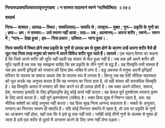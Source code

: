 **नित्यारूढसमाधित्वात्परावृत्तगुणभ्रमा ।** **न सस्मार तदात्मानं स्वप्ने ²ष्टमिवोत्थित: ॥ २७॥** 

**शब्दार्थ** 

**नित्य—** **शाश्वत** **; आरूढ—** **स्थित** **; समाधित्वात्—** **समाधि से** **; परावृत्त—** **मुक्त** **; गुण—** **प्रकृति के गुणों का** **; भ्रमा—** **भ्रम** **; न सस्मार—** **उसे स्मरण नहीं आया** **; तदा—** **तब** **; आत्मानम्—** **अपना शरीर** **; स्वप्ने—** **स्वप्न में** **; ²ष्टम्—** **देखा हुआ** **;** **इव—** **जिस प्रकार** **; उत्थित:—** **जागा हुआ।** **.** 

**नित्य समाधि में स्थित होने तथा प्रकृति के गुणों से उत्पन्न भ्रम से मुक्त होने के** **कारण उन्हें अपना शरीर वैसे ही भूल गया जिस तरह मनुष्य को स्वप्न में अपने विविध** **शरीर भूल जाते हैं।** **तात्पर्य :** एक महान् वैष्णव का कहना है कि जिसे अपने शरीर की सुधि नहीं रहती वह संसार से बँधा हुआ नहीं है। जब तक हमें अपने शरीर की सुधि रहती है तब तक यह समझना चाहिए कि हम प्रकृति के तीन गुणों से बद्ध हैं। यह विस्मृति तभी सश्भव है जब हम अपनी इन्द्रियों को भगवान् की दिव्य प्रेमा-भक्ति में लगा दें। बद्ध अवस्था में मनुष्य अपनी इन्द्रियाँ परिवार के सदस्य या समाज अथवा देश के सदस्य रूप में लगाता है। किन्तु जब वह ऐसी भौतिक सदस्यता को भूल करके यह अनुभव करता है कि वह भगवान् का नित्य दास है, तो वही संसार की वास्तविक विस्मृति है। यह विस्मृति असल में भगवान् की सेवा करने पर ही उत्पन्न होती है। तब भक्त अपने परिवार, समाज, देश, मानवता इत्यादि के लिए इन्द्रियतृप्ति हेतु कोई कार्य नहीं करता। वह केवल पूर्ण पुरुषोत्तम भगवान् कृष्ण के लिए कार्य करता है। यही पूर्ण कृष्णचेतना (भक्ति) है। भक्त दिव्य सुख में निमग्न रहता है, अत: वह भौतिक क्लेशों का कोई अनुभव नहीं करता। यह दिव्य सुख नित्य आनन्द कहलाता है। भक्तों के अनुसार, भगवान् का निरन्तर स्मरण ही समाधि है। यदि कोई निरन्तर समाधि में रहता है, तो उस पर प्रकृति के गुणों का आक्रमण नहीं होता, यहाँ तक कि वे इसे छू तक नहीं पाते। ज्योंही कोई तीनों गुणों के कल्मष से मुक्त हो जाता है उसे एक शरीर से दूसरे में अन्तरण करने के लिए जन्म नहीं लेना पड़ता।  